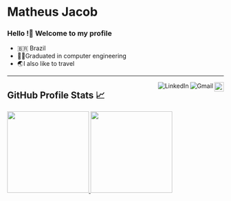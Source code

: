# Matheus Jacob

### Hello !👋 Welcome to my profile

- 🇧🇷 Brazil
- 👨‍💻Graduated in computer engineering
- 🌏I also like to travel

----

<a href="https://github.com/matheus-jacobb">
  <img src="https://img.shields.io/github/followers/matheus-jacobb?label=follow&style=social" height="22" title="Follow me" align="right" alt="GitHub">
</a>

<a href="mailto:matheusjb34@gmail.com">
  <img src="https://img.shields.io/badge/-Gmail-c14438?style=flat&logo=Gmail&logoColor=white" title="Send me an email" align="right" alt="Gmail">
</a>

<a href="https://www.linkedin.com/in/matheus-jacob-bendel/">
  <img src="https://img.shields.io/badge/-LinkedIn-blue?style=flat&logo=Linkedin&logoColor=white" title="My Social Network" align="right" alt="LinkedIn"> 
</a>

  <h2 align="left">GitHub Profile Stats 📈 </h2>
   <div>
    <a href="https://github.com/matheus-jacobb">
    <img height="190em" src="https://github-readme-stats.vercel.app/api?username=matheus-jacobb&show_icons=true&theme=dracula&include_all_commits=true&count_private=true"/>
    <img height="190em" src="https://github-readme-stats.vercel.app/api/top-langs/?username=matheus-jacobb&layout=compact&hide=html&langs_count=16&theme=dracula"/>
  <div>
